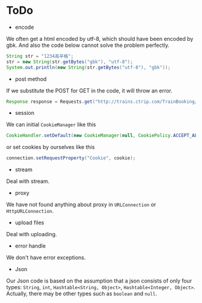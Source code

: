 ﻿# ToDo

- encode

We often get a html encoded by utf-8, which should have been encoded by gbk. And also the code below cannot solve the problem perfectly.

```java
String str = "1234高辛格";
str = new String(str.getBytes("gbk"), "utf-8");
System.out.println(new String(str.getBytes("utf-8"), "gbk"));
```

- post method

If we substitute the POST for GET in the code, it will throw an error.  

```java
Response response = Requests.get("http://trains.ctrip.com/TrainBooking/Search.aspx", "GET", 0, 0, query, new Hashtable<String, String>(), false);
```

- session

We can initial `CookieManager` like this

```java
CookieHandler.setDefault(new CookieManager(null, CookiePolicy.ACCEPT_ALL));
```

or set cookies by ourselves like this

```java
connection.setRequestProperty("Cookie", cookie);
```

- stream

Deal with stream.

- proxy

We have not found anything about proxy in `URLConnection` or `HttpURLConnection`.

- upload files

Deal with uploading.

- error handle

We don't have error exceptions.

- Json

Our Json code is based on the assumption that a json consists of only four types: `String`, `int`, `Hashtable<String, Object>`, `Hashtable<Integer, Object>`. Actually, there may be other types such as `boolean` and `null`.